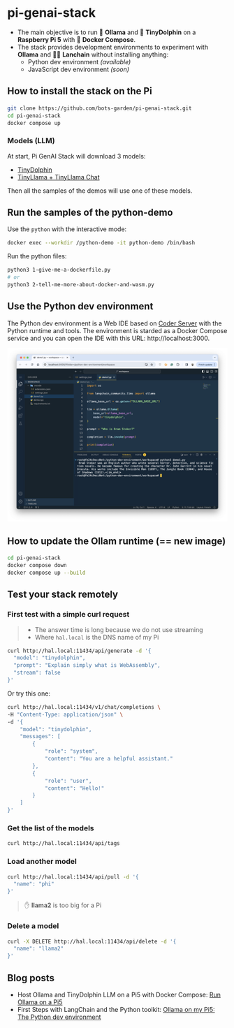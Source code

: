 # pi-genai-stack

- The main objective is to run 🦙 **Ollama** and 🐬 **TinyDolphin** on a **Raspberry Pi 5** with 🐳 **Docker Compose**.
- The stack provides development environments to experiment with **Ollama** and 🦜🔗 **Lanchain** without installing anything:
  - Python dev environment *(available)*
  - JavaScript dev environment *(soon)*

## How to install the stack on the Pi

```bash
git clone https://github.com/bots-garden/pi-genai-stack.git
cd pi-genai-stack
docker compose up
```

### Models (LLM)

At start, Pi GenAI Stack will download 3 models:
- [TinyDolphin](https://ollama.com/library/tinydolphin)
- [TinyLlama + TinyLlama Chat](https://ollama.com/library/tinyllama)

Then all the samples of the demos will use one of these models.

## Run the samples of the python-demo

Use the `python` with the interactive mode:
```bash
docker exec --workdir /python-demo -it python-demo /bin/bash
```

Run the python files:
```bash
python3 1-give-me-a-dockerfile.py
# or
python3 2-tell-me-more-about-docker-and-wasm.py
```

## Use the Python dev environment

The Python dev environment is a Web IDE based on [Coder Server](https://github.com/coder/code-server) with the Python runtime and tools. The environment is starded as a Docker Compose service and you can open the IDE with this URL: http://localhost:3000.

![python dev environment](documents/pictures/python-dev-environment.png)

## How to update the Ollam runtime (== new image)

```bash
cd pi-genai-stack
docker compose down
docker compose up --build
```

## Test your stack remotely

### First test with a simple curl request
> - The answer time is long because we do not use streaming
> - Where `hal.local` is the DNS name of my Pi

```bash
curl http://hal.local:11434/api/generate -d '{
  "model": "tinydolphin",
  "prompt": "Explain simply what is WebAssembly",
  "stream": false
}'
```

Or try this one:
```bash
curl http://hal.local:11434/v1/chat/completions \
-H "Content-Type: application/json" \
-d '{
    "model": "tinydolphin",
    "messages": [
        {
            "role": "system",
            "content": "You are a helpful assistant."
        },
        {
            "role": "user",
            "content": "Hello!"
        }
    ]
}'
```

### Get the list of the models

```bash
curl http://hal.local:11434/api/tags
```

### Load another model

```bash
curl http://hal.local:11434/api/pull -d '{
  "name": "phi"
}'
```

> ✋ **llama2** is too big for a Pi

### Delete a model

```bash
curl -X DELETE http://hal.local:11434/api/delete -d '{
  "name": "llama2"
}'
```

## Blog posts

- Host Ollama and TinyDolphin LLM on a Pi5 with Docker Compose: [Run Ollama on a Pi5](https://k33g.hashnode.dev/run-ollama-on-a-pi5)
- First Steps with LangChain and the Python toolkit: [Ollama on my Pi5: The Python dev environment](https://k33g.hashnode.dev/ollama-on-my-pi5-the-python-dev-environment)